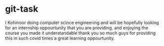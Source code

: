 # git-task
I Kohinoor doing computer scince engineering and will be hopefully looking for an internship oppourtunity that you are providing.
and enjoying the course you made it understandable thank you so much guys for providing this in such covid times a great learning oppourtunity.